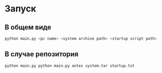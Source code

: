 # Запуск
## В общем виде
```bash
python main.py <pc name> <system archive path> <startup script path>
```
## В случае репозитория
```bash
python main.py python main.py antes system.tar startup.txt
```
